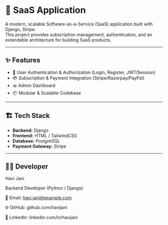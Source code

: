 # 🚀 SaaS Application

A modern, scalable Software-as-a-Service (SaaS) application built with Django, Stripe.  
This project provides subscription management, authentication, and an extendable architecture for building SaaS products.

---

## ✨ Features
- 🔐 User Authentication & Authorization (Login, Register, JWT/Session)
- 💳 Subscription & Payment Integration (Stripe/Razorpay/PayPal)
- 📊 Admin Dashboard 
- 📦 Modular & Scalable Codebase

---

## 🏗️ Tech Stack
- **Backend:** Django
- **Frontend:** HTML / TailwindCSS
- **Database:** PostgreSQL 
- **Payment Gateway:** Stripe 

---

## 👨‍💻 Developer

Havi Jani

Backend Developer (Python / Django)

📧 Email: havi.jani@example.com

🌐 GitHub: github.com/havijani

💼 LinkedIn: linkedin.com/in/havijani
